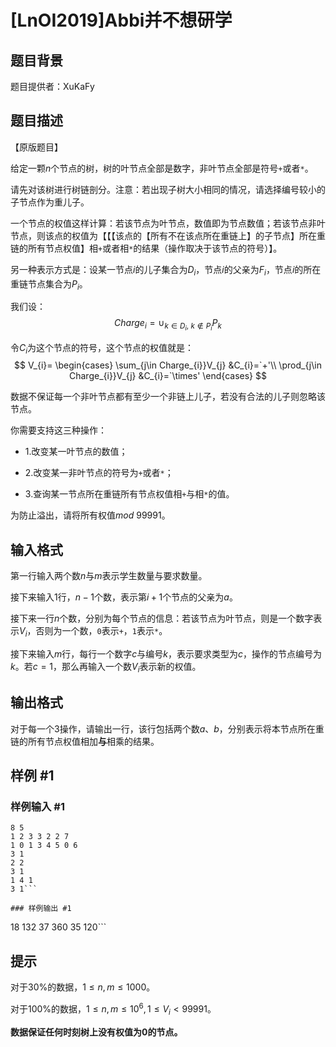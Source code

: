 # [LnOI2019]Abbi并不想研学

## 题目背景

题目提供者：XuKaFy

## 题目描述

【原版题目】

给定一颗$n$个节点的树，树的叶节点全部是数字，非叶节点全部是符号`+`或者`*`。

请先对该树进行树链剖分。注意：若出现子树大小相同的情况，请选择编号较小的子节点作为重儿子。

一个节点的权值这样计算：若该节点为叶节点，数值即为节点数值；若该节点非叶节点，则该点的权值为【【【该点的【所有不在该点所在重链上】的子节点】所在重链的所有节点权值】相`+`或者相`*`的结果（操作取决于该节点的符号）】。

另一种表示方式是：设某一节点$i$的儿子集合为$D_{i}$，节点$i$的父亲为$F_{i}$，节点$i$的所在重链节点集合为$P_{i}$。

我们设：
$$Charge_{i}=\cup_{k\in D_{i},\ k\not\in P_{i}}P_{k}$$

令$C_{i}$为这个节点的符号，这个节点的权值就是：
$$
V_{i}=
\begin{cases}
\sum_{j\in Charge_{i}}V_{j} &C_{i}=`+'\\
\prod_{j\in Charge_{i}}V_{j} &C_{i}=`\times'
\end{cases}  
$$

数据不保证每一个非叶节点都有至少一个非链上儿子，若没有合法的儿子则忽略该节点。

你需要支持这三种操作：

- $1$.改变某一叶节点的数值；

- $2$.改变某一非叶节点的符号为`+`或者`*`；

- $3$.查询某一节点所在重链所有节点权值相`+`与相`*`的值。

为防止溢出，请将所有权值$mod\ 99991$。

## 输入格式

第一行输入两个数$n$与$m$表示学生数量与要求数量。

接下来输入$1$行，$n-1$个数，表示第$i+1$个节点的父亲为$a$。

接下来一行$n$个数，分别为每个节点的信息：若该节点为叶节点，则是一个数字表示$V_{i}$，否则为一个数，`0`表示`+`，`1`表示`*`。

接下来输入$m$行，每行一个数字$c$与编号$k$，表示要求类型为$c$，操作的节点编号为$k$。若$c=1$，那么再输入一个数$V_{i}$表示新的权值。

## 输出格式

对于每一个$3$操作，请输出一行，该行包括两个数$a$、$b$，分别表示将本节点所在重链的所有节点权值相加**与**相乘的结果。

## 样例 #1

### 样例输入 #1
```
8 5
1 2 3 3 2 2 7
1 0 1 3 4 5 0 6
3 1
2 2
3 1
1 4 1
3 1```

### 样例输出 #1

```
18 132
37 360
35 120```

## 提示

对于$30\%$的数据，$1≤n,m≤1000$。

对于$100\%$的数据，$1≤n,m≤10^{6}, 1≤V_{i}<99991$。

**数据保证任何时刻树上没有权值为$0$的节点。**
